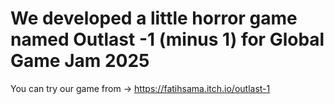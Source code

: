 # We developed a little horror game named Outlast -1 (minus 1) for Global Game Jam 2025
You can try our game from -> https://fatihsama.itch.io/outlast-1
